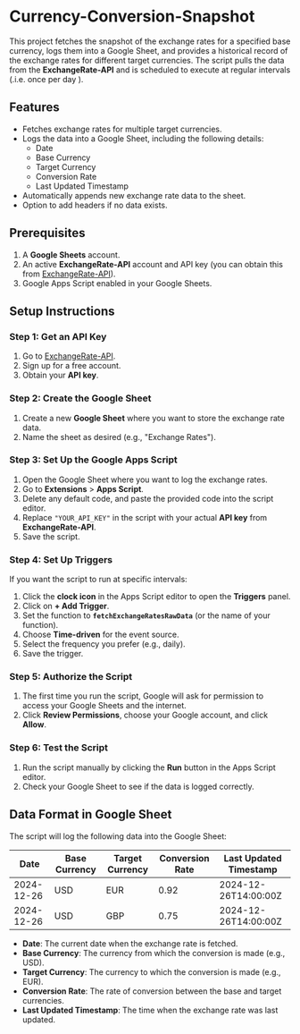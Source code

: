 # Currency-Conversion-Snapshot

This project fetches the snapshot of the exchange rates for a specified base currency, logs them into a Google Sheet, and provides a historical record of the exchange rates for different target currencies. The script pulls the data from the **ExchangeRate-API** and is scheduled to execute at regular intervals (.i.e.  once per day ).

## Features
- Fetches exchange rates for multiple target currencies.
- Logs the data into a Google Sheet, including the following details:
  - Date
  - Base Currency
  - Target Currency
  - Conversion Rate
  - Last Updated Timestamp
- Automatically appends new exchange rate data to the sheet.
- Option to add headers if no data exists.

## Prerequisites
1. A **Google Sheets** account.
2. An active **ExchangeRate-API** account and API key (you can obtain this from [ExchangeRate-API](https://www.exchangerate-api.com/)).
3. Google Apps Script enabled in your Google Sheets.

## Setup Instructions

### Step 1: Get an API Key
1. Go to [ExchangeRate-API](https://www.exchangerate-api.com/).
2. Sign up for a free account.
3. Obtain your **API key**.

### Step 2: Create the Google Sheet
1. Create a new **Google Sheet** where you want to store the exchange rate data.
2. Name the sheet as desired (e.g., "Exchange Rates").

### Step 3: Set Up the Google Apps Script
1. Open the Google Sheet where you want to log the exchange rates.
2. Go to **Extensions** > **Apps Script**.
3. Delete any default code, and paste the provided code into the script editor.
4. Replace `"YOUR_API_KEY"` in the script with your actual **API key** from **ExchangeRate-API**.
5. Save the script.

### Step 4: Set Up Triggers
If you want the script to run at specific intervals:
1. Click the **clock icon** in the Apps Script editor to open the **Triggers** panel.
2. Click on **+ Add Trigger**.
3. Set the function to **`fetchExchangeRatesRawData`** (or the name of your function).
4. Choose **Time-driven** for the event source.
5. Select the frequency you prefer (e.g., daily).
6. Save the trigger.

### Step 5: Authorize the Script
1. The first time you run the script, Google will ask for permission to access your Google Sheets and the internet.
2. Click **Review Permissions**, choose your Google account, and click **Allow**.

### Step 6: Test the Script
1. Run the script manually by clicking the **Run** button in the Apps Script editor.
2. Check your Google Sheet to see if the data is logged correctly.

## Data Format in Google Sheet

The script will log the following data into the Google Sheet:

| Date       | Base Currency | Target Currency | Conversion Rate | Last Updated Timestamp |
|------------|---------------|-----------------|-----------------|------------------------|
| 2024-12-26 | USD           | EUR             | 0.92            | 2024-12-26T14:00:00Z   |
| 2024-12-26 | USD           | GBP             | 0.75            | 2024-12-26T14:00:00Z   |

- **Date**: The current date when the exchange rate is fetched.
- **Base Currency**: The currency from which the conversion is made (e.g., USD).
- **Target Currency**: The currency to which the conversion is made (e.g., EUR).
- **Conversion Rate**: The rate of conversion between the base and target currencies.
- **Last Updated Timestamp**: The time when the exchange rate was last updated.

